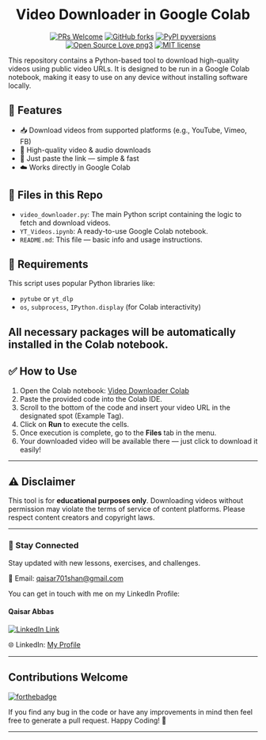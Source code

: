 <div align="center">
<h1>Video Downloader in Google Colab</h1>
  
[![PRs Welcome](https://img.shields.io/badge/PRs-welcome-brightgreen.svg?style=flat-square)](http://makeapullrequest.com)
[![GitHub forks](https://img.shields.io/github/forks/QaisarAbbas2024/Python-for-Absolute-Beginners.svg?style=social&label=Fork&maxAge=2592000)](https://github.com/QaisarAbbas2024/Python-for-Absolute-Beginners/network/)
[![PyPI pyversions](https://img.shields.io/pypi/pyversions/ansicolortags.svg)](https://pypi.python.org/pypi/ansicolortags/)
[![Open Source Love png3](https://badges.frapsoft.com/os/v3/open-source.png?v=103)](https://github.com/ellerbrock/open-source-badges/)
[![MIT license](https://img.shields.io/badge/License-MIT-blue.svg)](https://lbesson.mit-license.org/)
</div>

This repository contains a Python-based tool to download high-quality videos using public video URLs. It is designed to be run in a Google Colab notebook, making it easy to use on any device without installing software locally.

## 🚀 Features

- 📥 Download videos from supported platforms (e.g., YouTube, Vimeo, FB)
- 💎 High-quality video & audio downloads
- 🔗 Just paste the link — simple & fast
- ☁️ Works directly in Google Colab

## 📁 Files in this Repo

- `video_downloader.py`: The main Python script containing the logic to fetch and download videos.
- `YT_Videos.ipynb`: A ready-to-use Google Colab notebook.
- `README.md`: This file — basic info and usage instructions.

## 🧰 Requirements

This script uses popular Python libraries like:
- `pytube` or `yt_dlp`
- `os`, `subprocess`, `IPython.display` (for Colab interactivity)

All necessary packages will be automatically installed in the Colab notebook.
---

## ✅ How to Use

1. Open the Colab notebook: [Video Downloader Colab](https://colab.research.google.com/)
2. Paste the provided code into the Colab IDE.
3. Scroll to the bottom of the code and insert your video URL in the designated spot (Example Tag).
4. Click on **Run** to execute the cells.
5. Once execution is complete, go to the **Files** tab in the menu.
6. Your downloaded video will be available there — just click to download it easily!
---
## ⚠️ Disclaimer

This tool is for **educational purposes only**. Downloading videos without permission may violate the terms of service of content platforms. Please respect content creators and copyright laws.

---
### 📩 Stay Connected
Stay updated with new lessons, exercises, and challenges.

📧 Email: qaisar701shan@gmail.com

You can get in touch with me on my LinkedIn Profile:
#### Qaisar Abbas
[![LinkedIn Link](https://img.shields.io/badge/Connect-QaisarAbbas-green.svg?logo=linkedin&longCache=true&style=social&label=Connect
)](https://www.linkedin.com/in/qaisar-abbas2024)

🌐 LinkedIn: [My Profile](https://www.linkedin.com/in/qaisar-abbas2024/)
***
## Contributions Welcome
[![forthebadge](https://forthebadge.com/images/badges/built-with-love.svg)](#)

If you find any bug in the code or have any improvements in mind then feel free to generate a pull request.
Happy Coding! 🚀
***
